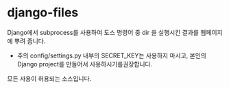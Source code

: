 # django-files

Django에서 subprocess를 사용하여 도스 명령어 중 dir 을 실행시킨 결과를 웹페이지에 뿌려 줍니다.

* 주의
config/settings.py 내부의 SECRET_KEY는 사용하지 마시고, 본인의 Django project를 만들어서 사용하시기를권장합니다.

모든 사용이 허용되는 소스입니다.

